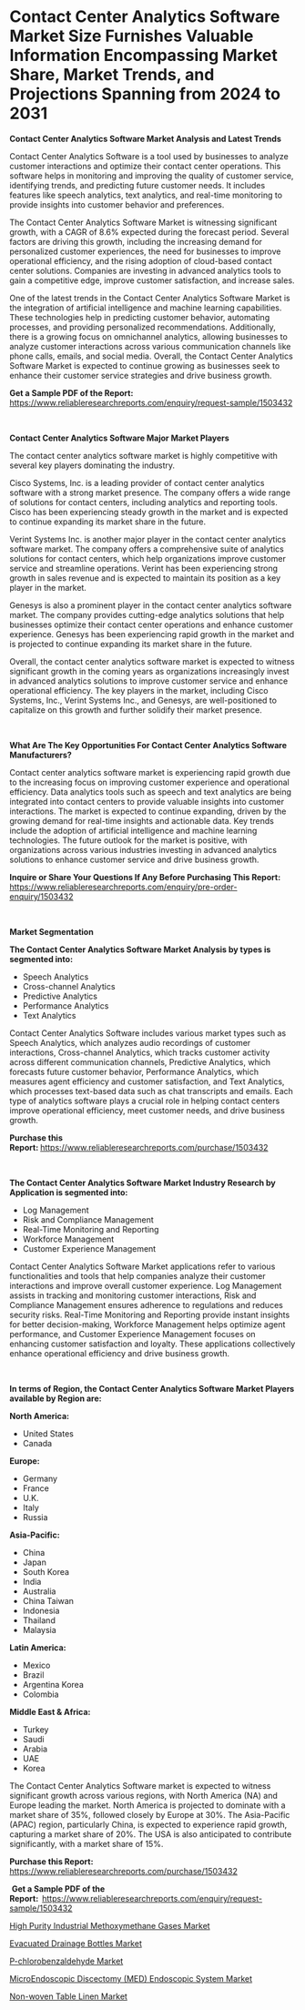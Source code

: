 <p><h1>Contact Center Analytics Software Market Size Furnishes Valuable Information Encompassing Market Share, Market Trends, and Projections Spanning from 2024 to 2031</h1></p><p><strong>Contact Center Analytics Software Market Analysis and Latest Trends</strong></p>
<p><p>Contact Center Analytics Software is a tool used by businesses to analyze customer interactions and optimize their contact center operations. This software helps in monitoring and improving the quality of customer service, identifying trends, and predicting future customer needs. It includes features like speech analytics, text analytics, and real-time monitoring to provide insights into customer behavior and preferences.</p><p>The Contact Center Analytics Software Market is witnessing significant growth, with a CAGR of 8.6% expected during the forecast period. Several factors are driving this growth, including the increasing demand for personalized customer experiences, the need for businesses to improve operational efficiency, and the rising adoption of cloud-based contact center solutions. Companies are investing in advanced analytics tools to gain a competitive edge, improve customer satisfaction, and increase sales.</p><p>One of the latest trends in the Contact Center Analytics Software Market is the integration of artificial intelligence and machine learning capabilities. These technologies help in predicting customer behavior, automating processes, and providing personalized recommendations. Additionally, there is a growing focus on omnichannel analytics, allowing businesses to analyze customer interactions across various communication channels like phone calls, emails, and social media. Overall, the Contact Center Analytics Software Market is expected to continue growing as businesses seek to enhance their customer service strategies and drive business growth.</p></p>
<p><strong>Get a Sample PDF of the Report:&nbsp;</strong> <a href="https://www.reliableresearchreports.com/enquiry/request-sample/1503432">https://www.reliableresearchreports.com/enquiry/request-sample/1503432</a></p>
<p>&nbsp;</p>
<p><strong>Contact Center Analytics Software Major Market Players</strong></p>
<p><p>The contact center analytics software market is highly competitive with several key players dominating the industry. </p><p>Cisco Systems, Inc. is a leading provider of contact center analytics software with a strong market presence. The company offers a wide range of solutions for contact centers, including analytics and reporting tools. Cisco has been experiencing steady growth in the market and is expected to continue expanding its market share in the future.</p><p>Verint Systems Inc. is another major player in the contact center analytics software market. The company offers a comprehensive suite of analytics solutions for contact centers, which help organizations improve customer service and streamline operations. Verint has been experiencing strong growth in sales revenue and is expected to maintain its position as a key player in the market.</p><p>Genesys is also a prominent player in the contact center analytics software market. The company provides cutting-edge analytics solutions that help businesses optimize their contact center operations and enhance customer experience. Genesys has been experiencing rapid growth in the market and is projected to continue expanding its market share in the future.</p><p>Overall, the contact center analytics software market is expected to witness significant growth in the coming years as organizations increasingly invest in advanced analytics solutions to improve customer service and enhance operational efficiency. The key players in the market, including Cisco Systems, Inc., Verint Systems Inc., and Genesys, are well-positioned to capitalize on this growth and further solidify their market presence.</p></p>
<p>&nbsp;</p>
<p><strong>What Are The Key Opportunities For Contact Center Analytics Software Manufacturers?</strong></p>
<p><p>Contact center analytics software market is experiencing rapid growth due to the increasing focus on improving customer experience and operational efficiency. Data analytics tools such as speech and text analytics are being integrated into contact centers to provide valuable insights into customer interactions. The market is expected to continue expanding, driven by the growing demand for real-time insights and actionable data. Key trends include the adoption of artificial intelligence and machine learning technologies. The future outlook for the market is positive, with organizations across various industries investing in advanced analytics solutions to enhance customer service and drive business growth.</p></p>
<p><strong>Inquire or Share Your Questions If Any Before Purchasing This Report:</strong> <a href="https://www.reliableresearchreports.com/enquiry/pre-order-enquiry/1503432">https://www.reliableresearchreports.com/enquiry/pre-order-enquiry/1503432</a></p>
<p>&nbsp;</p>
<p><strong>Market Segmentation</strong></p>
<p><strong>The Contact Center Analytics Software Market Analysis by types is segmented into:</strong></p>
<p><ul><li>Speech Analytics</li><li>Cross-channel Analytics</li><li>Predictive Analytics</li><li>Performance Analytics</li><li>Text Analytics</li></ul></p>
<p><p>Contact Center Analytics Software includes various market types such as Speech Analytics, which analyzes audio recordings of customer interactions, Cross-channel Analytics, which tracks customer activity across different communication channels, Predictive Analytics, which forecasts future customer behavior, Performance Analytics, which measures agent efficiency and customer satisfaction, and Text Analytics, which processes text-based data such as chat transcripts and emails. Each type of analytics software plays a crucial role in helping contact centers improve operational efficiency, meet customer needs, and drive business growth.</p></p>
<p><strong>Purchase this Report:&nbsp;</strong><a href="https://www.reliableresearchreports.com/purchase/1503432">https://www.reliableresearchreports.com/purchase/1503432</a></p>
<p>&nbsp;</p>
<p><strong>The Contact Center Analytics Software Market Industry Research by Application is segmented into:</strong></p>
<p><ul><li>Log Management</li><li>Risk and Compliance Management</li><li>Real-Time Monitoring and Reporting</li><li>Workforce Management</li><li>Customer Experience Management</li></ul></p>
<p><p>Contact Center Analytics Software Market applications refer to various functionalities and tools that help companies analyze their customer interactions and improve overall customer experience. Log Management assists in tracking and monitoring customer interactions, Risk and Compliance Management ensures adherence to regulations and reduces security risks. Real-Time Monitoring and Reporting provide instant insights for better decision-making, Workforce Management helps optimize agent performance, and Customer Experience Management focuses on enhancing customer satisfaction and loyalty. These applications collectively enhance operational efficiency and drive business growth.</p></p>
<p>&nbsp;</p>
<p><strong>In terms of Region, the Contact Center Analytics Software Market Players available by Region are:</strong></p>
<p>
    <p> <strong> North America: </strong>
        <ul>
            <li>United States</li>
            <li>Canada</li>
        </ul>
        </p> 
    <p> <strong> Europe: </strong>
        <ul>
            <li>Germany</li>
            <li>France</li>
            <li>U.K.</li>
            <li>Italy</li>
            <li>Russia</li>
        </ul>
        </p> 
    <p> <strong> Asia-Pacific: </strong>
        <ul>
            <li>China</li>
            <li>Japan</li>
            <li>South Korea</li>
            <li>India</li>
            <li>Australia</li>
            <li>China Taiwan</li>
            <li>Indonesia</li>
            <li>Thailand</li>
            <li>Malaysia</li>
        </ul>
        </p> 
    <p> <strong> Latin America: </strong>
        <ul>
            <li>Mexico</li>
            <li>Brazil</li>
            <li>Argentina Korea</li>
            <li>Colombia</li>
        </ul>
        </p> 
    <p> <strong> Middle East & Africa: </strong>
        <ul>
            <li>Turkey</li>
            <li>Saudi</li>
            <li>Arabia</li>
            <li>UAE</li>
            <li>Korea</li>
        </ul>
    </p>
    </p>
<p><p>The Contact Center Analytics Software market is expected to witness significant growth across various regions, with North America (NA) and Europe leading the market. North America is projected to dominate with a market share of 35%, followed closely by Europe at 30%. The Asia-Pacific (APAC) region, particularly China, is expected to experience rapid growth, capturing a market share of 20%. The USA is also anticipated to contribute significantly, with a market share of 15%.</p></p>
<p><strong>Purchase this Report: </strong><a href="https://www.reliableresearchreports.com/purchase/1503432">https://www.reliableresearchreports.com/purchase/1503432</a></p>
<p>&nbsp;<strong>Get a Sample PDF of the Report:&nbsp;&nbsp;</strong><a href="https://www.reliableresearchreports.com/enquiry/request-sample/1503432">https://www.reliableresearchreports.com/enquiry/request-sample/1503432</a></p>
<p><strong></strong></p>
<p><p><a href="https://issuu.com/reportprime-2/docs/high-purity-industrial-methoxymethane-gases-market">High Purity Industrial Methoxymethane Gases Market</a></p><p><a href="https://medium.com/@nathanpatel65/evacuated-drainage-bottles-market-insight-market-trends-growth-forecasted-from-2024-to-2031-57667eb0678f">Evacuated Drainage Bottles Market</a></p><p><a href="https://github.com/sofayahoo2023/Market-Research-Report-List-3/blob/main/p-chlorobenzaldehyde-market.md">P-chlorobenzaldehyde Market</a></p><p><a href="https://medium.com/@nathanpatel65/microendoscopic-discectomy-med-endoscopic-system-market-trends-forecast-and-competitive-6b9eaddc77af">MicroEndoscopic Discectomy (MED) Endoscopic System Market</a></p><p><a href="https://github.com/joannesouthgate/Market-Research-Report-List-1/blob/main/non-woven-table-linen-market.md">Non-woven Table Linen Market</a></p></p>